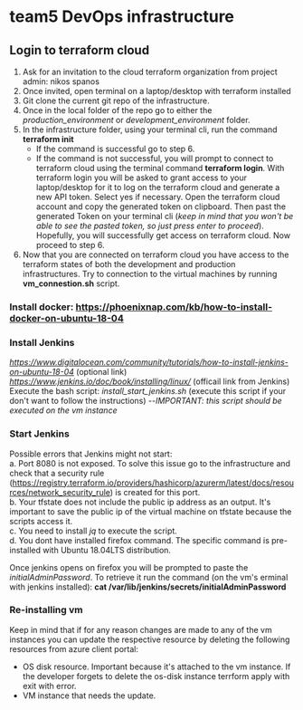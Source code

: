 # team5 DevOps infrastructure

## Login to terraform cloud
1. Ask for an invitation to the cloud terraform organization from project admin: nikos spanos
2. Once invited, open terminal on a laptop/desktop with terraform installed
3. Git clone the current git repo of the infrastructure.
4. Once in the local folder of the repo go to either the *production_environment* or *development_environment* folder.
5. In the infrastructure folder, using your terminal cli, run the command **terraform init**
   - If the command is successful go to step 6.
   - If the command is not successful, you will prompt to connect to terraform cloud using the terminal command **terraform login**. With terraform login you will be asked to  grant access to your laptop/desktop for it to log on the terraform cloud and generate a new API token. Select yes if necessary. Open the terraform cloud account and copy the generated token on clipboard. Then past the generated Token on your terminal cli (*keep in mind that you won't be able to see the pasted token, so just press enter to proceed*). Hopefully, you will successfully get access on terraform cloud. Now proceed to step 6.
6. Now that you are connected on terraform cloud you have access to the terraform states of both the development and production infrastructures. Try to connection to the virtual machines by running **vm_connestion.sh** script.

### Install docker: https://phoenixnap.com/kb/how-to-install-docker-on-ubuntu-18-04

### Install Jenkins
*https://www.digitalocean.com/community/tutorials/how-to-install-jenkins-on-ubuntu-18-04* (optional link)
*https://www.jenkins.io/doc/book/installing/linux/* (officail link from Jenkins)
Execute the bash script: *install_start_jenkins.sh* (execute this script if your don't want to follow the instructions) --*IMPORTANT: this script should be executed on the vm instance*

### Start Jenkins
Possible errors that Jenkins might not start:<br>
   a. Port 8080 is not exposed. To solve this issue go to the infrastructure and check that a security rule (https://registry.terraform.io/providers/hashicorp/azurerm/latest/docs/resources/network_security_rule) is created for this port. <br>
   b. Your tfstate does not include the public ip address as an output. It's important to save the public ip of the virtual machine on tfstate because the scripts access it. <br>
   c. You need to install *jq* to execute the script. <br>
   d. You dont have installed firefox command. The specific command is pre-installed with Ubuntu 18.04LTS distribution.

Once jenkins opens on firefox you will be prompted to paste the *initialAdminPassword*. To retrieve it run the command (on the vm's erminal with jenkins installed): **cat /var/lib/jenkins/secrets/initialAdminPassword**

### Re-installing vm
Keep in  mind that if for any reason changes are made to any of the vm instances you can update the respective resource by deleting the following resources from azure client portal:
   - OS disk resource. Important because it's attached to the vm instance. If the developer forgets to delete the os-disk instance terrform apply with exit with error.
   - VM instance that needs the update.
